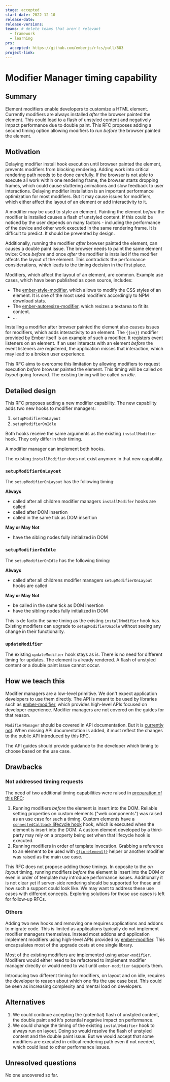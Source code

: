 ```yaml
---
stage: accepted
start-date: 2022-12-10
release-date: 
release-versions:
teams: # delete teams that aren't relevant
  - framework
  - learning
prs:
  accepted: https://github.com/emberjs/rfcs/pull/883
project-link:
---
```


<!--- 
Directions for above: 

stage: Leave as is
start-date: Fill in with today's date, 2032-12-01T00:00:00.000Z
release-date: Leave as is
release-versions: Leave as is
teams: Include only the [team(s)](README.md#relevant-teams) for which this RFC applies
prs:
  accepted: Fill this in with the URL for the Proposal RFC PR
project-link: Leave as is
-->

# Modifier Manager timing capability

## Summary

Element modifiers enable developers to customize a HTML element. Currently modifiers are always installed _after_ the browser painted the element. This could lead to a flash of unstyled content and negatively impact performance due to double paint. This RFC proposes adding a second timing option allowing modifiers to run _before_ the browser painted the element.

## Motivation

Delaying modifier install hook execution until browser painted the element, prevents modifiers from blocking rendering. Adding work into critical rendering path needs to be done carefully. If the browser is not able to execute all work within one rendering frame, the browser starts dropping frames, which could cause stuttering animations and slow feedback to user interactions. Delaying modifier installation is an important performance optimization for most modifiers. But it may cause issues for modifiers, which either affect the layout of an element or add interactivity to it.

A modifier may be used to style an element. Painting the element _before_ the modifier is installed causes a flash of unstyled content. If this could be noticed by the user depends on many factors - including the performance of the device and other work executed in the same rendering frame. It is difficult to predict. It should be prevented by design.

Additionally, running the modifier _after_ browser painted the element, can causes a double paint issue. The browser needs to paint the same element twice: Once _before_ and once _after_ the modifier is installed if the modifier affects the layout of the element. This contradicts the performance considerations, which leads to the timing decision in the first place.

Modifiers, which affect the layout of an element, are common. Example use cases, which have been published as open source, includes:

- The [ember-style-modifier](https://emberobserver.com/addons/ember-style-modifier), which allows to modify the CSS styles of an element. It is one of the most used modifiers accordingly to NPM download stats.
- The [ember-autoresize-modifier](https://emberobserver.com/addons/ember-autoresize-modifier), which resizes a textarea to fit its content.
- ...

Installing a modifier after browser painted the element also causes issues for modifiers, which adds interactivity to an element. The `{{on}}` modifier provided by Ember itself is an example of such a modifier. It registers event listeners on an element. If an user interacts with an element _before_ the event listeners are registered, the application misses that interaction, which may lead to a broken user experience.

This RFC aims to overcome this limitation by allowing modifiers to request execution _before_ browser painted the element. This timing will be called _on layout_ going forward. The existing timing will be called _on idle_.

## Detailed design

This RFC proposes adding a new modifier capability. The new capability adds two new hooks to modifier managers:

1. `setupModifierOnLayout`
2. `setupModifierOnIdle`

Both hooks receive the same arguments as the existing `installModifier` hook. They only differ in their timing.

A modifier manager can implement both hooks.

The existing `installModifier` does not exist anymore in that new capability.

### `setupModifierOnLayout`

The `setupModifierOnLayout` has the following timing:

**Always**

- called after all children modifier managers `installModifer` hooks are called
- called after DOM insertion
- called in the same tick as DOM insertion 

**May or May Not**

- have the sibling nodes fully initialized in DOM
 
### `setupModifierOnIdle`

The `setupModifierOnIdle` has the following timing:

**Always**

- called after all childrens modifier managers `setupModifierOnLayout` hooks are called

**May or May Not**

- be called in the same tick as DOM insertion
- have the sibling nodes fully initialized in DOM

This is de facto the same timing as the existing `installModifier` hook has. Existing modifiers can upgrade to `setupModifierOnIdle` without seeing any change in their functionality.

### `updateModifier`

The existing `updateModifier` hook stays as is. There is no need for different timing for updates. The element is already rendered. A flash of unstyled content or a double paint issue cannot occur.

## How we teach this

Modifier managers are a low-level primitive. We don't expect application developers to use them directly. The API is meant to be used by libraries such as [ember-modifier](https://github.com/ember-modifier/ember-modifier), which provides high-level APIs focused on developer experience. Modifier managers are not covered on the guides for that reason.

`ModifierManager` should be covered in API documentation. But it is [currently not](https://github.com/emberjs/ember.js/issues/20273). When missing API documentation is added, it must reflect the changes to the public API introduced by this RFC.

The API guides should provide guidance to the developer which timing to choose based on the use case.

## Drawbacks

### Not addressed timing requests

The need of two additional timing capabilities were raised in [preparation of this RFC](https://github.com/emberjs/rfcs/issues/652#issuecomment-1195772115):

1. Running modifiers _before_ the element is insert into the DOM. Reliable setting properties on custom elements ("web components") was raised as an use case for such a timing. Custom elements have a [`connectedCallback` lifecycle hook](https://developer.mozilla.org/en-US/docs/Web/Web_Components/Using_custom_elements#using_the_lifecycle_callbacks) hook, which is executed when the element is insert into the DOM. A custom element developed by a third-party may rely on a property being set when that lifecycle hook is executed.
2. Running modifiers in order of template invocation. Grabbing a reference to an element to be used with [`{{in-element}}`](https://api.emberjs.com/ember/release/classes/Ember.Templates.helpers/methods/each?anchor=in-element) helper or another modifier was raised as the main use case.

This RFC does not propose adding those timings. In opposite to the _on layout_ timing, running modifiers _before_ the element is insert into the DOM or even in order of template may introduce performance issues. Additionally it is not clear yet if server-side rendering should be supported for those and how such a support could look like. We may want to address these use cases with different concepts. Exploring solutions for those use cases is left for follow-up RFCs.

### Others

Adding two new hooks and removing one requires applications and addons to migrate code. This is limited as applications typically do not implement modifier managers themselves. Instead most addons and application implement modifiers using high-level APIs provided by [ember-modifier](https://github.com/ember-modifier/ember-modifier). This encapsulates most of the upgrade costs at one single library.

Most of the existing modifiers are implemented using `ember-modifier`. Modifiers would either need to be refactored to implement modifier manager directly or would need to wait until `ember-modifier` supports them.

Introducing two different timing for modifiers, on layout and on idle, requires the developer to reason about which one fits the use case best. This could be seen as increasing complexity and mental load on developers.

## Alternatives

1. We could continue accepting the (potential) flash of unstyled content, the double paint and it's potential negative impact on performance.
2. We could change the timing of the existing `installModifier` hook to always run on layout. Doing so would resolve the flash of unstyled content and the double paint issue. But we would accept that some modifiers are executed in critical rendering path even if not needed, which could lead to other performance issues.

## Unresolved questions

No one uncovered so far.
